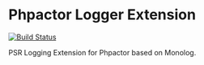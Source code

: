 Phpactor Logger Extension
=========================

[![Build Status](https://travis-ci.org/phpactor/logging-extension.svg?branch=master)](https://travis-ci.org/phpactor/logging-extension)

PSR Logging Extension for Phpactor based on Monolog.
